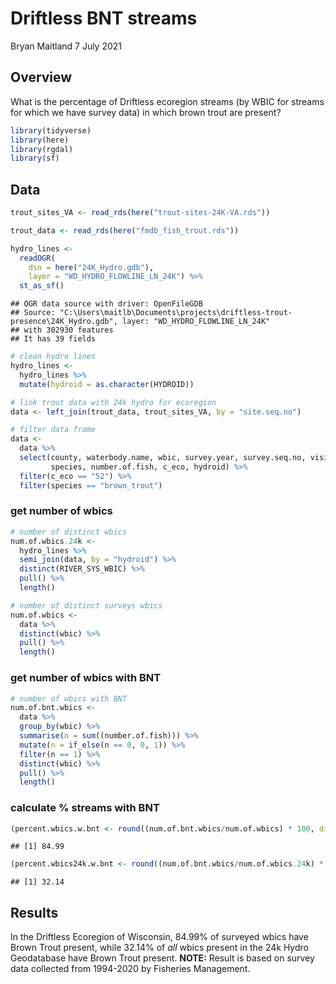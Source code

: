 Driftless BNT streams
================
Bryan Maitland
7 July 2021

## Overview

What is the percentage of Driftless ecoregion streams (by WBIC for
streams for which we have survey data) in which brown trout are present?

``` r
library(tidyverse)
library(here)
library(rgdal)  
library(sf)
```

## Data

``` r
trout_sites_VA <- read_rds(here("trout-sites-24K-VA.rds"))

trout_data <- read_rds(here("fmdb_fish_trout.rds"))

hydro_lines <- 
  readOGR(
    dsn = here("24K_Hydro.gdb"), 
    layer = "WD_HYDRO_FLOWLINE_LN_24K") %>% 
  st_as_sf()
```

    ## OGR data source with driver: OpenFileGDB 
    ## Source: "C:\Users\maitlb\Documents\projects\driftless-trout-presence\24K_Hydro.gdb", layer: "WD_HYDRO_FLOWLINE_LN_24K"
    ## with 302930 features
    ## It has 39 fields

``` r
# clean hydro lines
hydro_lines <- 
  hydro_lines %>% 
  mutate(hydroid = as.character(HYDROID))

# link trout data with 24k hydro for ecoregion
data <- left_join(trout_data, trout_sites_VA, by = "site.seq.no")

# filter data frame
data <- 
  data %>% 
  select(county, waterbody.name, wbic, survey.year, survey.seq.no, visit.fish.seq.no, 
         species, number.of.fish, c_eco, hydroid) %>% 
  filter(c_eco == "52") %>% 
  filter(species == "brown_trout")
```

### get number of wbics

``` r
# number of distinct wbics
num.of.wbics.24k <- 
  hydro_lines %>% 
  semi_join(data, by = "hydroid") %>% 
  distinct(RIVER_SYS_WBIC) %>% 
  pull() %>% 
  length()
```

``` r
# number of distinct surveys wbics
num.of.wbics <- 
  data %>% 
  distinct(wbic) %>% 
  pull() %>% 
  length()
```

### get number of wbics with BNT

``` r
# number of wbics with BNT
num.of.bnt.wbics <-
  data %>% 
  group_by(wbic) %>% 
  summarise(n = sum((number.of.fish))) %>% 
  mutate(n = if_else(n == 0, 0, 1)) %>% 
  filter(n == 1) %>% 
  distinct(wbic) %>% 
  pull() %>% 
  length()
```

### calculate % streams with BNT

``` r
(percent.wbics.w.bnt <- round((num.of.bnt.wbics/num.of.wbics) * 100, digits = 2))
```

    ## [1] 84.99

``` r
(percent.wbics24k.w.bnt <- round((num.of.bnt.wbics/num.of.wbics.24k) * 100, digits = 2) )
```

    ## [1] 32.14

## Results

In the Driftless Ecoregion of Wisconsin, 84.99% of surveyed wbics have
Brown Trout present, while 32.14% of *all* wbics present in the 24k
Hydro Geodatabase have Brown Trout present. **NOTE:** Result is based on
survey data collected from 1994-2020 by Fisheries Management.
